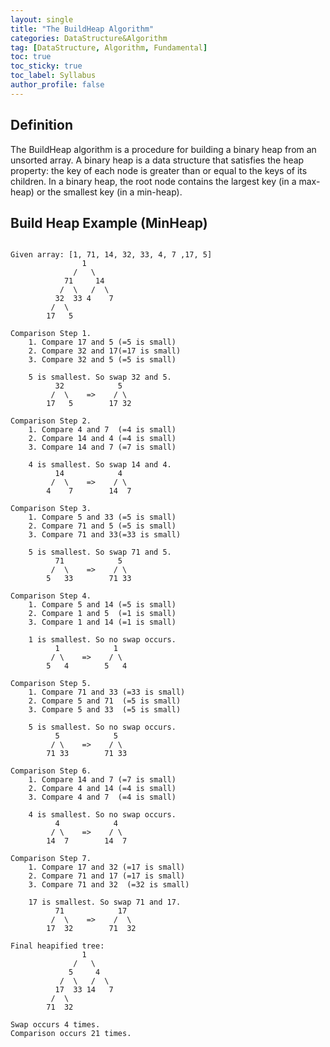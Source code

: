 ```yaml
---
layout: single
title: "The BuildHeap Algorithm"
categories: DataStructure&Algorithm
tag: [DataStructure, Algorithm, Fundamental]
toc: true
toc_sticky: true
toc_label: Syllabus
author_profile: false
---
```


## Definition
The BuildHeap algorithm is a procedure for building a binary heap from an unsorted array. A binary heap is a data structure that satisfies the heap property: the key of each node is greater than or equal to the keys of its children. In a binary heap, the root node contains the largest key (in a max-heap) or the smallest key (in a min-heap).

## Build Heap Example (MinHeap)
```

Given array: [1, 71, 14, 32, 33, 4, 7 ,17, 5]
                1
              /   \
            71     14
           /  \   /  \
          32  33 4    7
         /  \
        17   5

Comparison Step 1.
    1. Compare 17 and 5 (=5 is small)
    2. Compare 32 and 17(=17 is small)
    3. Compare 32 and 5 (=5 is small)

    5 is smallest. So swap 32 and 5.
          32            5
         /  \    =>    / \
        17   5        17 32

Comparison Step 2.
    1. Compare 4 and 7  (=4 is small)
    2. Compare 14 and 4 (=4 is small)
    3. Compare 14 and 7 (=7 is small)

    4 is smallest. So swap 14 and 4.
          14            4
         /  \    =>    / \
        4    7        14  7

Comparison Step 3.
    1. Compare 5 and 33 (=5 is small)
    2. Compare 71 and 5 (=5 is small)
    3. Compare 71 and 33(=33 is small)

    5 is smallest. So swap 71 and 5.
          71            5
         /  \    =>    / \
        5   33        71 33

Comparison Step 4.
    1. Compare 5 and 14 (=5 is small)
    2. Compare 1 and 5  (=1 is small)
    3. Compare 1 and 14 (=1 is small)

    1 is smallest. So no swap occurs.
          1            1
         / \    =>    / \
        5   4        5   4

Comparison Step 5.
    1. Compare 71 and 33 (=33 is small)
    2. Compare 5 and 71  (=5 is small)
    3. Compare 5 and 33  (=5 is small)

    5 is smallest. So no swap occurs.
          5            5
         / \    =>    / \
        71 33        71 33

Comparison Step 6.
    1. Compare 14 and 7 (=7 is small)
    2. Compare 4 and 14 (=4 is small)
    3. Compare 4 and 7  (=4 is small)

    4 is smallest. So no swap occurs.
          4            4
         / \    =>    / \
        14  7        14  7

Comparison Step 7.
    1. Compare 17 and 32 (=17 is small)
    2. Compare 71 and 17 (=17 is small)
    3. Compare 71 and 32  (=32 is small)

    17 is smallest. So swap 71 and 17.
          71            17
         /  \    =>    /  \
        17  32        71  32

Final heapified tree:
                1
              /   \
             5     4
           /  \   /  \
          17  33 14   7
         /  \
        71  32

Swap occurs 4 times.
Comparison occurs 21 times.

```
